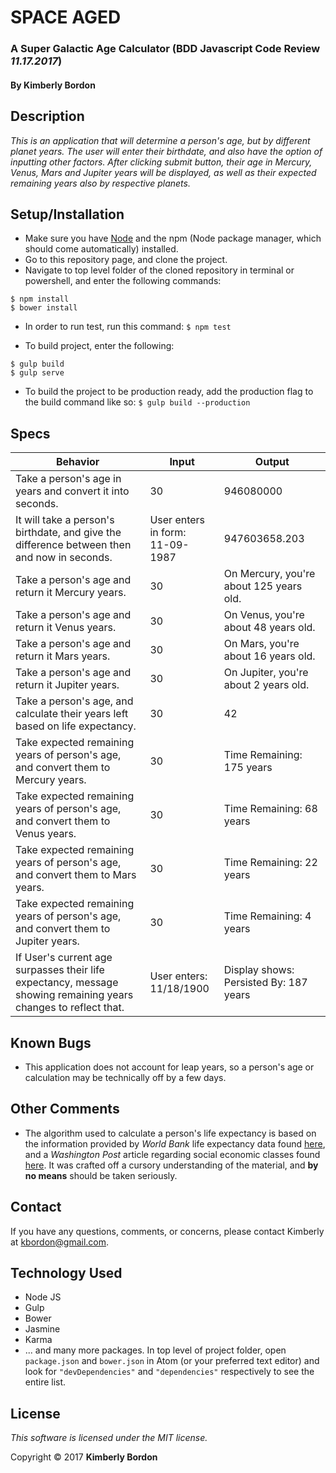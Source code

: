 # SPACE AGED
### A Super Galactic Age Calculator (BDD Javascript Code Review _11.17.2017_)
#### By Kimberly Bordon

## Description
_This is an application that will determine a person's age, but by different planet years. The user will enter their birthdate, and also have the option of inputting other factors. After clicking submit button, their age in Mercury, Venus, Mars and Jupiter years will be displayed, as well as their expected remaining years also by respective planets._

## Setup/Installation
* Make sure you have [Node](https://nodejs.org/en/download/) and the npm (Node package manager, which should come automatically) installed.
* Go to this repository page, and clone the project.
* Navigate to top level folder of the cloned repository in terminal or powershell, and enter the following commands:
```
$ npm install
$ bower install
```
* In order to run test, run this command: `$ npm test`

* To build project, enter the following:
```
$ gulp build
$ gulp serve
```

* To build the project to be production ready, add the production flag to the build command like so:
`$ gulp build --production`


## Specs
|Behavior | Input | Output|
|-|-|-|
| Take a person's age in years and convert it into seconds. | 30 | 946080000 |
| It will take a person's birthdate, and give the difference between then and now in seconds.| User enters in form: <br>11-09-1987 | 947603658.203 |
| Take a person's age and return it Mercury years. | 30 | On Mercury, you're about 125 years old. |
| Take a person's age and return it Venus years. |30 | On Venus, you're about 48 years old. |
| Take a person's age and return it Mars years. |30 | On Mars, you're about 16 years old. |
| Take a person's age and return it Jupiter years. |30 | On Jupiter, you're about 2 years old. |
| Take a person's age, and calculate their years left based on life expectancy. | 30 | 42 |
| Take expected remaining years of person's age, and convert them to Mercury years. | 30 | Time Remaining: 175 years |
| Take expected remaining years of person's age, and convert them to Venus years. | 30 | Time Remaining: 68 years |
| Take expected remaining years of person's age, and convert them to Mars years. | 30 | Time Remaining: 22 years |
| Take expected remaining years of person's age, and convert them to Jupiter years. | 30 | Time Remaining: 4 years |
| If User's current age surpasses their life expectancy, message showing remaining years changes to reflect that. | User enters: <br> 11/18/1900 | Display shows: <br> Persisted By: 187 years |



## Known Bugs
* This application does not account for leap years, so a person's age or calculation may be technically off by a few days.

## Other Comments
* The algorithm used to calculate a person's life expectancy is based on the information provided by *World Bank* life expectancy data found [here](https://www.google.com/publicdata/explore?ds=d5bncppjof8f9_&ctype=l&strail=false&bcs=d&nselm=h&met_y=sp_dyn_le00_in&scale_y=lin&ind_y=false&rdim=region&idim=country:USA:JPN:CAN&ifdim=region&tdim=true&hl=en&dl=en&ind=false), and a *Washington Post* article regarding social economic classes found [here](https://www.washingtonpost.com/news/wonk/wp/2015/09/18/the-government-is-spending-more-to-help-rich-seniors-than-poor-ones/?utm_term=.65d3af6ceef9). It was crafted off a cursory understanding of the material, and **by no means** should be taken seriously.

## Contact
If you have any questions, comments, or concerns, please contact Kimberly at [kbordon@gmail.com](mailto:kbordon@gmail.com).

## Technology Used
* Node JS
* Gulp
* Bower
* Jasmine
* Karma
* ... and many more packages. In top level of project folder, open `package.json` and `bower.json` in Atom (or your preferred text editor) and look for `"devDependencies"` and `"dependencies"` respectively to see the entire list.

## License
*This software is licensed under the MIT license.*

Copyright © 2017 **Kimberly Bordon**
